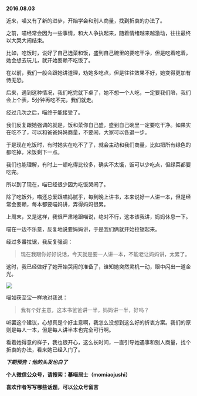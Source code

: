 
          
            
**2016.08.03**

近来，喵又有了新的进步，开始学会和别人商量，找到折衷的办法了。

之前，喵经常会因为一些事情，和大人争执起来，随着情绪越来越激动，往往最终以大哭大闹结束。

比如，吃饭时，说好了自己选菜和饭，盛到自己碗里的要吃干净，但是吃着吃着，她会想去玩儿，就开始耍赖不吃饭了。

在以前，我们一般会跟她讲道理，劝她多吃点，但是往往效果不好，她变得更加有恃无恐。

后来，遇到这种情况，我们吃完就下桌了，她不想一个人吃，一定要我们陪，我们会上个表，5分钟再吃不完，我们就走。

经过几次之后，喵终于能接受了。

我们反复跟她强调的就是，饭和菜你自己盛，盛到自己碗里一定要吃干净。如果实在吃不了，可以和爸爸妈妈商量，不要闹，大家可以各退一步。

于是现在吃饭时，有时她实在吃不了了，就会主动和我们商量，比如把所有绿色的都吃掉，米饭剩下一点。

我们也能理解，有时上一顿吃得比较多，确实不太饿，饭可以少吃点，但绿菜都要吃完。

所以到了现在，喵已经很少因为吃饭哭闹了。

除了吃饭外，喵还总爱跟喵妈腻乎，每到晚上讲书，本来说好一人讲一本，但是经常会耍赖，每本都要喵妈讲，弄得妈妈很累。

上周末，又是这样，我很严肃地跟喵说，绝对不行，这本该我讲，妈妈休息一下。

喵在一边不乐意，反复地说要妈妈讲，于是我们俩就开始拉锯起来。

经过多番拉锯，我反复强调：
>现在我跟你好好说话，今天就是要一人讲一本，不能老让妈妈讲，太累了。



这时，我已经做好了她开始哭闹的准备了，谁知她突然灵机一动，眼中闪出一道金光。




![](//upload-images.jianshu.io/upload_images/51001-70f96d2e3182ecaa.jpg)




喵如获至宝一样地对我说：
>我有个好主意，这本书爸爸讲一半，妈妈讲一半，好吗？



听罢这个建议，心想真是个好主意啊，我怎么没想到这么好的折衷方案。我们的原则是每人一本，但是每人讲半本也完全可行啊。

看着她得意的样子，我也很开心，这么长时间，一直引导她遇事和别人商量，找个折衷的办法，看来她已经入门了。


***下期预告：他的头发也白了***


**个人微信公众号，请搜索：摹喵居士（momiaojushi）**

**喜欢作者写写哪些话题，可以公众号留言**

          
        